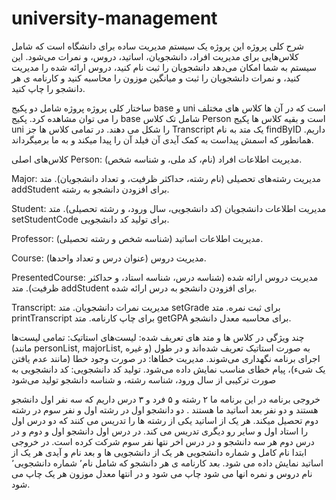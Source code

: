 # university-management
شرح کلی پروژه
این پروژه یک سیستم مدیریت ساده برای دانشگاه  است که شامل کلاس‌هایی برای مدیریت افراد، دانشجویان، اساتید، دروس، و نمرات می‌شود. این سیستم به شما امکان می‌دهد دانشجویان را ثبت نام کنید، دروس ارائه شده را مدیریت کنید، و نمرات دانشجویان را ثبت و میانگین موزون را محاسبه کنید و کارنامه ی هر دانشجو را چاپ کنید.

ساختار کلی پروژه
پروژه شامل دو پکیج base و uni است که در آن ها کلاس های مختلف را می توان مشاهده کرد. پکیج base شامل تک کلاس Person است  و بقیه کلاس ها پکیج uni را شکل می دهند.
در تمامی کلاس ها جز Transcript یک متد به نام findByID  داریم. همانطور که اسمش پیداست به کمک آیدی آن فیلد آن را پیدا میکند و به ما برمیگرداند.

کلاس‌های اصلی
Person:
مدیریت اطلاعات افراد (نام، کد ملی، و شناسه شخص).

Major:
مدیریت رشته‌های تحصیلی (نام رشته، حداکثر ظرفیت، و تعداد دانشجویان).
متد addStudent برای افزودن دانشجو به رشته.

Student:
مدیریت اطلاعات دانشجویان (کد دانشجویی، سال ورود، و رشته تحصیلی).
متد setStudentCode برای تولید کد دانشجویی.

Professor:
مدیریت اطلاعات اساتید (شناسه شخص و رشته تحصیلی).

Course:
مدیریت دروس (عنوان درس و تعداد واحدها).

PresentedCourse:
مدیریت دروس ارائه شده (شناسه درس، شناسه استاد، و حداکثر ظرفیت).
متد addStudent برای افزودن دانشجو به درس ارائه شده.

Transcript:
مدیریت نمرات دانشجویان.
متد setGrade برای ثبت نمره.
متد printTranscript برای چاپ کارنامه.
متد getGPA برای محاسبه معدل دانشجو.

چند ویژگی در کلاس ها و متد های تعریف شده:
لیست‌های استاتیک: تمامی لیست‌ها (مانند personList, majorList, و غیره) به صورت استاتیک تعریف شده‌اند و در طول اجرای برنامه نگهداری می‌شوند.
مدیریت خطاها: در صورت وجود خطا (مانند عدم یافتن یک شیء)، پیام خطای مناسب نمایش داده می‌شود.
تولید کد دانشجویی: کد دانشجویی به صورت ترکیبی از سال ورود، شناسه رشته، و شناسه دانشجو تولید می‌شود

خروجی برنامه
در این برنامه ما ۲ رشته و ۵ فرد و ۳ درس داریم که سه نفر اول دانشجو هستند و دو نفر بعد اساتید ما هستند . دو دانشجو اول در رشته اول و نفر سوم در رشته دوم تحصیل میکند. هر یک از اساتید یکی از رشته ها را تدریس می کنند که دو درس اول را استاد اول و سایر رو دیگری تدریس می کند. در درس اول دانشجو اول و دوم  و در درس دوم هر سه دانشجو و در درس اخر نتها نفر سوم شرکت کرده است. 
در خروجی ابتدا نام کامل و شماره دانشجویی هر یک از دانشجویی ها و بعد نام و آیدی هر یک از اساتید نمایش داده می شود. بعد کارنامه ی هر دانشجو که شامل نام٬ شماره دانشجویی٬ نام دروس و نمره انها می شود چاپ می شود و در انتها معدل موزون هر یک چاپ می شود. 
